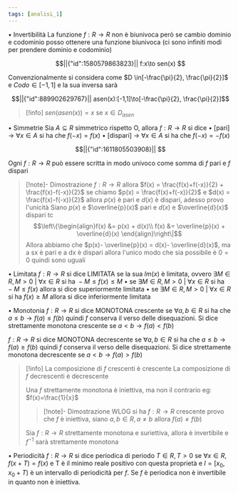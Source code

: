 ```yaml
---
tags: [analisi_1]
---
```

• Invertibilità
La funzione $f: R\to R$ non è biunivoca però se cambio dominio e codominio posso ottenere una funzione biunivoca (ci sono infiniti modi per prendere dominio e codominio)
```math
||{"id":1580579863823}||
f:x\to sen(x)

```
Convenzionalmente si considera come  $D \in[-\frac{\pi}{2}, \frac{\pi}{2}]$ e $Codo \in [-1,1]$ e la sua inversa sarà 
```math
||{"id":889902629767}||

asen(x):[-1,1]\to[-\frac{\pi}{2}, \frac{\pi}{2}]
```
>[!info]
>$sen(asen(x)) = x \text{ se } x\in D_{asen}$

• Simmetrie
Sia $A\subseteq R$ simmetrico rispetto O, allora $f:R\to R$ si dice
	• [pari] -> $\forall x\in A$ si ha che $f(-x) = f(x)$
	• [dispari] -> $\forall x\in A$ si ha che $f(-x) = -f(x)$

```math
||{"id":1611805503908}||


```


Ogni $f:R\to R$ può essere scritta in modo univoco come somma di $f$ pari e $f$ dispari

>[!note]- Dimostrazione
> $f:R\to R$ allora $f(x) = \frac{f(x)+f(-x)}{2} + \frac{f(x)-f(-x)}{2}$
> se chiamo $p(x) = \frac{f(x)+f(-x)}{2}$ e $d(x) = \frac{f(x)-f(-x)}{2}$
> allora $p(x)$ è pari e $d(x)$ è dispari, adesso provo l'unicità
> Siano $p(x)$ e $\overline{p}(x)$ pari e $d(x)$ e $\overline{d}(x)$ dispari tc
> $$\left\{\begin{align}f(x) &= p(x) + d(x)\\ f(x) &= \overline{p}(x) + \overline{d}(x) \end{align}\right\|$$
> Allora abbiamo che $p(x)- \overline{p}(x) = d(x)- \overline{d}(x)$, ma a sx è pari e a dx è dispari allora l'unico modo che sia possibile è $0=0$ quindi sono uguali

• Limitata
$f:R\to R$ si dice LIMITATA se la sua $Im(x)$ è limitata, ovvero $\exists M\in R, M\gt 0 \text{ | } \forall x \in R \text{ si ha } -M\le f(x)\le M$
	• se  $\exists M\in R, M\gt 0 \text{ | } \forall x \in R \text{ si ha } -M\le f(x)$ allora si dice superiormente limitata
	• se  $\exists M\in R, M\gt 0 \text{ | } \forall x \in R \text{ si ha }  f(x) \ge M$ allora si dice inferiormente limitata

• Monotonia
$f:R\to R$ si dice MONOTONA crescente se $\forall a,b \in R$ si ha che $a\le b \to f(a)\le f(b)$ quindi $f$ conserva il verso delle disequazioni. 
Si dice strettamente monotona crescente se $a\lt b \to f(a)\lt f(b)$

$f:R\to R$ si dice MONOTONA decrescente se $\forall a,b \in R$ si ha che $a\le b \to f(a)\ge f(b)$ quindi $f$ conserva il verso delle disequazioni. 
Si dice strettamente monotona decrescente se $a\lt b \to f(a)\gt f(b)$

>[!info]
>La composizione di $f$ crescenti è crescente
>La composizione di $f$ decrescenti è decrescente
>
>Una $f$ strettamente monotona è iniettiva, ma non il contrario eg: $f(x)=\frac{1}{x}$
>>[!note]- Dimostrazione
>>WLOG si ha $f:R\to R$ crescente provo che $f$ è iniettiva,
>>siano $a,b \in R, a\not=b$ allora $f(a)\not=f(b)$
>
>Sia $f:R\to R$ strettamente monotona e suriettiva, allora è invertibile e $f^{-1}$ sarà strettamente monotona

• Periodicità
 $f:R\to R$ si dice periodica di periodo $T\in R, T\gt 0$ se $\forall x\in R, f(x+T) = f(x)$
 e T è il minimo reale positivo con questa proprietà e $I=[x_0,x_0+T)$ è un intervallo di periodicità per $f$. Se $f$ è periodica non è invertibile in quanto non è iniettiva.
 
 




